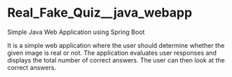 # Real_Fake_Quiz__java_webapp
Simple Java Web Application using Spring Boot 

It is a simple web application where the user should determine whether the given image is real or not. The application evaluates user responses and displays the total number of correct answers. The user can then look at the correct answers. 
